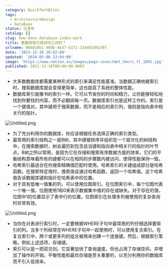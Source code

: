 ```yaml
---
category: QuickTechBites
tags:
  - ArchitectureDesign
  - DataBase
status: 已发布
catalog: []
slug: how-does-database-index-work
title: 数据库索引是如何工作的？
urlname: 068d18b1-489b-4e37-b172-33e892d6a70f
date: '2023-12-10 20:02:00'
updated: '2024-05-08 23:04:00'
image: 'https://www.notion.so/images/page-cover/met_henri_tl_1892.jpg'
published: 2022-12-10T08:00:00.000Z
---
```

- 大多数数据库都需要某种形式的索引来满足性能基准。当数据正确地被索引时，搜索数据库就会变得更简单，这也提高了系统的整体性能。
- 数据库索引就像书的索引一样。它可以节省你的时间和精力，让你能够轻松地找到你要找的内容，而不必翻阅每一页。数据库索引也是这样工作的。索引是一个键值对，其中键用于搜索数据，而不是相应的索引列，值则是指向表中相关行的指针。

![Untitled.png](https://prod-files-secure.s3.us-west-2.amazonaws.com/5d24fe63-e567-4804-86f9-9fdc62e13082/3e87f042-644d-48ab-9a58-227f3d930d71/Untitled.png?X-Amz-Algorithm=AWS4-HMAC-SHA256&X-Amz-Content-Sha256=UNSIGNED-PAYLOAD&X-Amz-Credential=AKIAT73L2G45FSPPWI6X%2F20241230%2Fus-west-2%2Fs3%2Faws4_request&X-Amz-Date=20241230T213248Z&X-Amz-Expires=3600&X-Amz-Signature=b1977409dd0b6dcc67196854520aca92f20b329ac07defe50abe47cc7da8e216&X-Amz-SignedHeaders=host&x-id=GetObject)

- 为了充分利用你的数据库，你应该根据任务选择正确的索引类型。
- 最常用的索引结构之一是B树，其中键被排序并组织在一个层次化的树结构中。在搜索数据时，树会遍历到包含适当键和指向表中相关行的指针的叶节点。B树之所以常用，是因为它在存储和搜索有序数据方面的效率。它们的平衡结构意味着所有的键都可以在相同的步骤数内被访问，使得性能保持一致。
- 哈希索引最适合在你搜索精确值匹配时使用。哈希索引的关键组成部分是哈希函数。在搜索特定值时，搜索值会通过哈希函数，返回一个哈希值。这个哈希值告诉数据库键和指针在哈希表中的位置。
- 对于具有低唯一值集的列，可以使用位图索引。在位图索引中，每个位图代表一个唯一值。位图使用1和0来表示数据集中值的存在或缺失。对于存在的值，位图中1的位置显示了表中行的位置。位图索引在处理多列被使用的复杂查询时非常有效。

![Untitled.png](https://prod-files-secure.s3.us-west-2.amazonaws.com/5d24fe63-e567-4804-86f9-9fdc62e13082/25e88b4a-737d-484e-85cc-b7fe2444aa3c/Untitled.png?X-Amz-Algorithm=AWS4-HMAC-SHA256&X-Amz-Content-Sha256=UNSIGNED-PAYLOAD&X-Amz-Credential=AKIAT73L2G45FSPPWI6X%2F20241230%2Fus-west-2%2Fs3%2Faws4_request&X-Amz-Date=20241230T213248Z&X-Amz-Expires=3600&X-Amz-Signature=a606ad1eb8cc47f9953488e7be5251a31c54f20b7279ddd1e975ba2b7bca4d8e&X-Amz-SignedHeaders=host&x-id=GetObject)

- 当你在对表进行索引时，一定要根据WHERE子句中最常用的列仔细选择要索引的列。当多个列经常在WHERE子句中一起使用时，可以使用复合索引。在复合索引中，两个或更多列的组合被用来创建一个连接键。然后，根据索引策略，例如上述选项，存储键。
- 索引可以是一把双刃剑。它显著加快了查询速度，但也占用了存储空间，并增加了操作的开销。平衡性能和最优存储是至关重要的，以充分利用你的数据库而不引入低效率。

